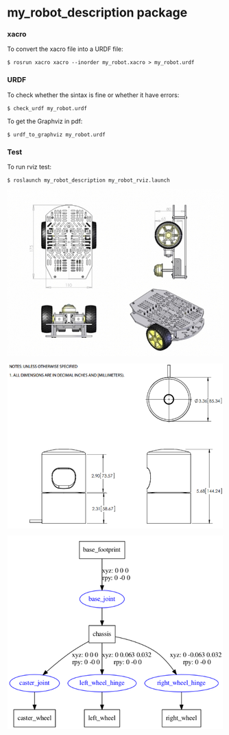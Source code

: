 # my_robot_description package

### xacro

To convert the xacro file into a URDF file:
```
$ rosrun xacro xacro --inorder my_robot.xacro > my_robot.urdf
```

### URDF

To check whether the sintax is fine or whether it have errors:
```
$ check_urdf my_robot.urdf
```

To get the Graphviz in pdf:
```
$ urdf_to_graphviz my_robot.urdf
```

### Test

To run rviz test:
```
$ roslaunch my_robot_description my_robot_rviz.launch
```

![Chassis](../resources/robot_chassis.jpg)

![Velodyne](../resources/velodyne_drawing.png)

![GraphViz](../resources/graphviz.png)